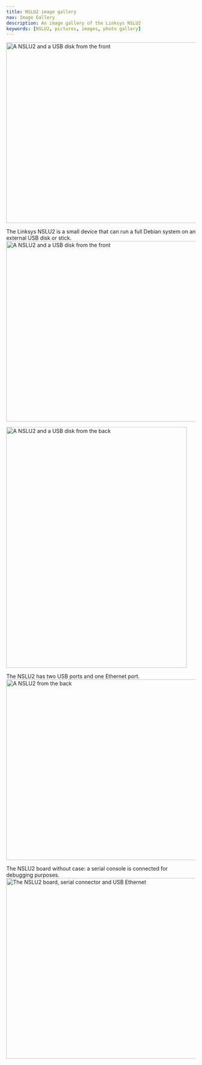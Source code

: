 ```yaml
---
title: NSLU2 image gallery
nav: Image Gallery
description: An image gallery of the Linksys NSLU2
keywords: [NSLU2, pictures, images, photo gallery]
---
```


<p>
<a href = "../images/img_1589.jpg">
<img src = "../images/img_1589s.jpg" class="border" alt = "A NSLU2 and a USB disk from the front" width="640" height="480" />
</a>
</p>

The Linksys NSLU2 is a small device that can run a full Debian system on an
external USB disk or stick.<br />
<a href = "../images/img_1587.jpg">
<img src = "../images/img_1587s.jpg" class="border" alt = "A NSLU2 and a USB disk from the front" width="640" height="480" />
</a>

<p>
<a href = "../images/img_1584.jpg">
<img src = "../images/img_1584s.jpg" class="border" alt = "A NSLU2 and a USB disk from the back" width="480" height="640" />
</a>
</p>

The NSLU2 has two USB ports and one Ethernet port.<br />
<a href = "../images/img_1585.jpg">
<img src = "../images/img_1585s.jpg" class="border" alt = "A NSLU2 from the back" width="640" height="480" />
</a>

The NSLU2 board without case: a serial console is connected for debugging
purposes.<br />
<a href = "../images/img_1580.jpg">
<img src = "../images/img_1580s.jpg" class="border" alt = "The NSLU2 board, serial connector and USB Ethernet"
 width="640" height="480" />
</a>

